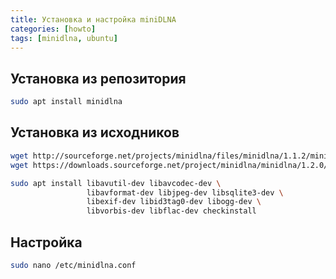 ```yaml
---
title: Установка и настройка miniDLNA
categories: [howto]
tags: [minidlna, ubuntu]
---
```


## Установка из репозитория

```bash
sudo apt install minidlna
```

## Установка из исходников

```bash
wget http://sourceforge.net/projects/minidlna/files/minidlna/1.1.2/minidlna-1.1.2.tar.gz
wget https://downloads.sourceforge.net/project/minidlna/minidlna/1.2.0/minidlna-1.2.0.tar.gz
```

```bash
sudo apt install libavutil-dev libavcodec-dev \
                 libavformat-dev libjpeg-dev libsqlite3-dev \
                 libexif-dev libid3tag0-dev libogg-dev \
                 libvorbis-dev libflac-dev checkinstall
```

## Настройка

```bash
sudo nano /etc/minidlna.conf
```
